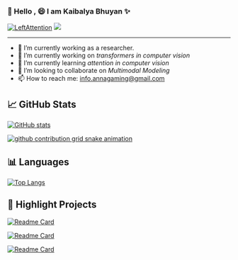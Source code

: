 ### 👋 Hello , 😄 I am Kaibalya Bhuyan ✨

<a href="https://github.com/LeftAttention"><img src="https://komarev.com/ghpvc/?username=LeftAttention" alt="LeftAttention" /></a>
<a href="https://github.com/LeftAttention?tab=followers"><img src="https://img.shields.io/github/followers/LeftAttention"></a>

***

- 🔭 I’m currently working as a researcher.
- 🔭 I’m currently working on *transformers in computer vision*
- 🌱 I’m currently learning *attention in computer vision*
- 👯 I’m looking to collaborate on *Multimodal Modeling*
- 📫 How to reach me: [info.annagaming@gmail.com](mailto:info.annagaming@gmail.com)


## :chart_with_upwards_trend: GitHub Stats

[![GitHub stats](https://github-readme-stats.vercel.app/api?username=LeftAttention&count_private=true&show_icons=true&theme=tokyonight)](hhttps://github.com/LeftAttention)

<!-- [![github contribution grid snake animation](https://cdn.jsdelivr.net/gh/LeftAttention/LeftAttention@output/github-contribution-grid-snake.svg)](https://github.com/LeftAttention) -->
<!-- [![github contribution grid snake animation](https://cdn.jsdelivr.net/gh/LeftAttention/LeftAttention@output/github-contribution-grid-snake-dark.svg)](https://github.com/LeftAttention) -->
[![github contribution grid snake animation](https://cdn.jsdelivr.net/gh/LeftAttention/LeftAttention@output/github-contribution-grid-snake-dark.gif)](https://github.com/LeftAttention)

## :bar_chart: Languages

[![Top Langs](https://github-readme-stats.vercel.app/api/top-langs/?username=LeftAttention&layout=compact)](https://github.com/LeftAttention)

## :panda_face: Highlight Projects

[![Readme Card](https://github-readme-stats.vercel.app/api/pin/?username=LeftAttention&repo=Transformer-Unet&theme=outrun)](https://github.com/LeftAttention/Transformer-Unet)

[![Readme Card](https://github-readme-stats.vercel.app/api/pin/?username=LeftAttention&repo=Attention-Codebase&theme=outrun)](https://github.com/LeftAttention/Attention-Codebase)

[![Readme Card](https://github-readme-stats.vercel.app/api/pin/?username=LeftAttention&repo=image-classification-using-transformers&theme=outrun)](https://github.com/LeftAttention/image-classification-using-transformers)

<!--
**LeftAttention/LeftAttention** is a ✨ _special_ ✨ repository because its `README.md` (this file) appears on your GitHub profile.

Here are some ideas to get you started:

- 🔭 I’m currently working on ...
- 🌱 I’m currently learning ...
- 👯 I’m looking to collaborate on ...
- 🤔 I’m looking for help with ...
- 💬 Ask me about ...
- 📫 How to reach me: ...
- 😄 Pronouns: ...
- ⚡ Fun fact: ...
-->
